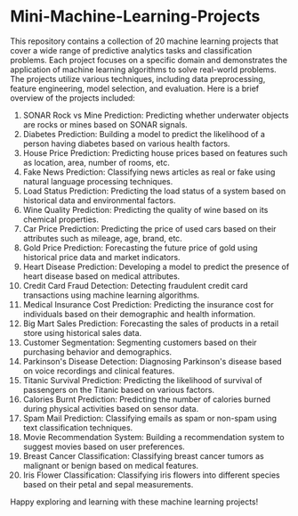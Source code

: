 # Mini-Machine-Learning-Projects

This repository contains a collection of 20 machine learning projects that cover a wide range of predictive analytics tasks and classification problems. Each project focuses on a specific domain and demonstrates the application of machine learning algorithms to solve real-world problems. The projects utilize various techniques, including data preprocessing, feature engineering, model selection, and evaluation. Here is a brief overview of the projects included:

1. SONAR Rock vs Mine Prediction: Predicting whether underwater objects are rocks or mines based on SONAR signals.
2. Diabetes Prediction: Building a model to predict the likelihood of a person having diabetes based on various health factors.
3. House Price Prediction: Predicting house prices based on features such as location, area, number of rooms, etc.
4. Fake News Prediction: Classifying news articles as real or fake using natural language processing techniques.
5. Load Status Prediction: Predicting the load status of a system based on historical data and environmental factors.
6. Wine Quality Prediction: Predicting the quality of wine based on its chemical properties.
7. Car Price Prediction: Predicting the price of used cars based on their attributes such as mileage, age, brand, etc.
8. Gold Price Prediction: Forecasting the future price of gold using historical price data and market indicators.
9. Heart Disease Prediction: Developing a model to predict the presence of heart disease based on medical attributes.
10. Credit Card Fraud Detection: Detecting fraudulent credit card transactions using machine learning algorithms.
11. Medical Insurance Cost Prediction: Predicting the insurance cost for individuals based on their demographic and health information.
12. Big Mart Sales Prediction: Forecasting the sales of products in a retail store using historical sales data.
13. Customer Segmentation: Segmenting customers based on their purchasing behavior and demographics.
14. Parkinson's Disease Detection: Diagnosing Parkinson's disease based on voice recordings and clinical features.
15. Titanic Survival Prediction: Predicting the likelihood of survival of passengers on the Titanic based on various factors.
16. Calories Burnt Prediction: Predicting the number of calories burned during physical activities based on sensor data.
17. Spam Mail Prediction: Classifying emails as spam or non-spam using text classification techniques.
18. Movie Recommendation System: Building a recommendation system to suggest movies based on user preferences.
19. Breast Cancer Classification: Classifying breast cancer tumors as malignant or benign based on medical features.
20. Iris Flower Classification: Classifying iris flowers into different species based on their petal and sepal measurements.

Happy exploring and learning with these machine learning projects!
